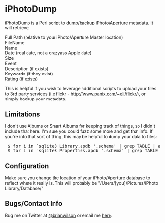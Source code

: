 iPhotoDump
=======

iPhotoDump is a Perl script to dump/backup iPhoto/Aperture metadata. It will
retrieve:

 Full Path (relative to your iPhoto/Aperture Master location)<br>
 FileName<br>
 Name<br>
 Date (real date, not a crazyass Apple date)<br>
 Size<br>
 Event<br>
 Description (if exists)<br>
 Keywords (if they exist)<br>
 Rating (if exists)<br>

This is helpful if you wish to leverage additional scripts to upload your
files to 3rd party services (i.e flickr - http://www.panix.com/~eli/flickr/), 
or simply backup your metadata. 

Limitations
-----------
I don't use Albums or Smart Albums for keeping track of things, so I didn't
include that here.  I'm sure you could fuzz some more and get that info. If
you're into that sort of thing, this may be helpful to dump your data to files:
<pre> $ for i in `sqlite3 Library.apdb '.schema' | grep TABLE | awk '{print $3}'`; do sqlite3 Library.apdb "select * from $i" > /tmp/$i.out ; done
 $ for i in `sqlite3 Properties.apdb '.schema' | grep TABLE | awk '{print $3}'`; do sqlite3 Properties.apdb "select * from $i" > /tmp/$i.out ; done</pre>

Configuration 
-------------
Make sure you change the location of your iPhoto/Aperture database to reflect where it really is.  This will probably be "/Users/[you]/Pictures/iPhoto Library/Database/"


Bugs/Contact Info
-----------------
Bug me on Twitter at [@brianwilson](http://twitter.com/brianwilson) or email me [here](http://cronological.com/comment.php?ref=bubba).


